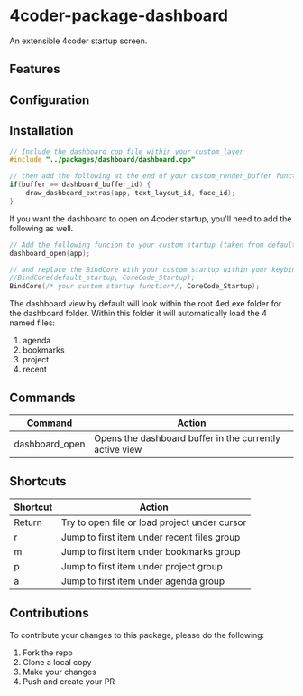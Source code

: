 # 4coder-package-dashboard

An extensible 4coder startup screen.

## Features

## Configuration

## Installation
```cpp
// Include the dashboard cpp file within your custom_layer
#include "../packages/dashboard/dashboard.cpp"

// then add the following at the end of your custom_render_buffer function
if(buffer == dashboard_buffer_id) {
    draw_dashboard_extras(app, text_layout_id, face_id);
}
```

If you want the dashboard to open on 4coder startup, you'll need to add the following as well.
```cpp
// Add the following funcion to your custom startup (taken from default_startup)
dashboard_open(app);

// and replace the BindCore with your custom startup within your keybinding layer
//BindCore(default_startup, CoreCode_Startup);
BindCore(/* your custom startup function*/, CoreCode_Startup);
```

The dashboard view by default will look within the root 4ed.exe folder for the dashboard folder.
Within this folder it will automatically load the 4 named files:

1. agenda
2. bookmarks
3. project
4. recent

## Commands
| Command        | Action                                                  |
| -------------- | ------------------------------------------------------- |
| dashboard_open | Opens the dashboard buffer in the currently active view |

## Shortcuts
| Shortcut  | Action                                        |
| --------- | --------------------------------------------- |
| Return    | Try to open file or load project under cursor |
| r         | Jump to first item under recent files group   |
| m         | Jump to first item under bookmarks group      |
| p         | Jump to first item under project group        |
| a         | Jump to first item under agenda group         |

## Contributions

To contribute your changes to this package, please do the following:

1. Fork the repo
2. Clone a local copy
3. Make your changes
4. Push and create your PR
